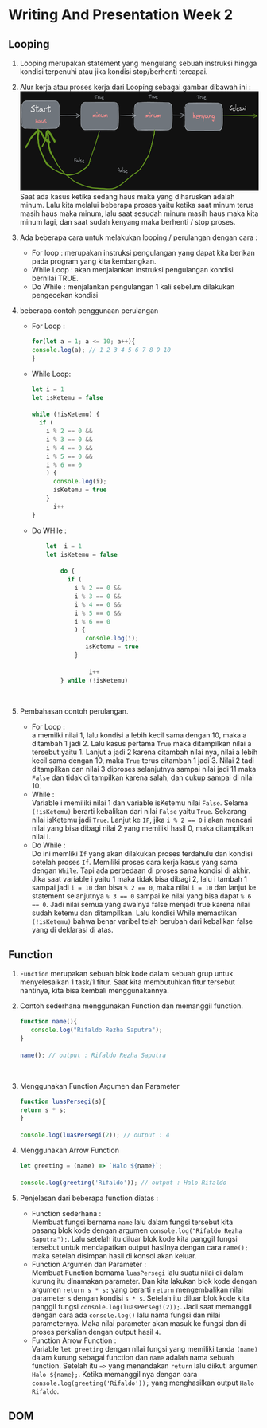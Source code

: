 # Writing And Presentation Week 2

## Looping

1. Looping merupakan statement yang mengulang sebuah instruksi hingga kondisi terpenuhi atau jika kondisi stop/berhenti tercapai.

2. Alur kerja atau proses kerja dari Looping sebagai gambar dibawah ini : <br> <img src="img/excalidraw looping.png" style="width: 800px; height: 200px;"> <br> Saat ada kasus ketika sedang haus maka yang diharuskan adalah minum. Lalu kita melalui beberapa proses yaitu ketika saat minum terus masih haus maka minum, lalu saat sesudah minum masih haus maka kita minum lagi, dan saat sudah kenyang maka berhenti / stop proses. <br>

3. Ada beberapa cara untuk melakukan looping / perulangan dengan cara : <br> 
    * For loop : merupakan instruksi pengulangan yang dapat kita berikan pada program yang kita kembangkan.
    * While Loop : akan menjalankan instruksi pengulangan kondisi bernilai TRUE.
    * Do While : menjalankan pengulangan 1 kali sebelum dilakukan pengecekan kondisi


4. beberapa contoh penggunaan perulangan 
    * For Loop :
        ```javascript
        for(let a = 1; a <= 10; a++){
        console.log(a); // 1 2 3 4 5 6 7 8 9 10
        } 
        
        ```
    * While Loop:
        ```javascript
        let i = 1
        let isKetemu = false

        while (!isKetemu) {
          if (
            i % 2 == 0 && 
            i % 3 == 0 && 
            i % 4 == 0 && 
            i % 5 == 0 &&
            i % 6 == 0 
            ) {
              console.log(i);
              isKetemu = true
            }
              i++
        } 
        ```
    * Do WHile :
        ```javascript
            let  i = 1
            let isKetemu = false

                do {
                  if (
                    i % 2 == 0 && 
                    i % 3 == 0 && 
                    i % 4 == 0 && 
                    i % 5 == 0 &&
                    i % 6 == 0 
                    ) {
                       console.log(i);
                       isKetemu = true
                    }

                        i++
                } while (!isKetemu)
        
        ```
    <br>
5. Pembahasan contoh perulangan.
    * For Loop : <br>
                a memilki nilai 1, lalu kondisi a lebih kecil sama dengan 10, maka a ditambah 1 jadi 2. Lalu kasus pertama ``True`` maka ditampilkan nilai a tersebut yaitu 1. Lanjut a jadi 2 karena ditambah nilai nya, nilai a lebih kecil sama dengan 10, maka ``True`` terus ditambah 1 jadi 3. Nilai 2 tadi ditampilkan dan nilai 3 diproses selanjutnya sampai nilai jadi 11 maka ``False`` dan tidak di tampilkan karena salah, dan cukup sampai di nilai 10.
    * While    :<br>
                Variable i memiliki nilai 1 dan variable isKetemu nilai ``False``. Selama ``(!isKetemu)`` berarti kebalikan dari nilai ``False`` yaitu ``True``. Sekarang nilai isKetemu jadi ``True``. Lanjut ke ``IF``, jika ``i % 2 == 0`` i akan mencari nilai yang bisa dibagi nilai 2 yang memiliki hasil 0, maka ditampilkan nilai i.
    * Do While : <br>
                Do ini memliki ``If`` yang akan dilakukan proses terdahulu dan kondisi setelah proses ``If``. Memiliki proses cara kerja kasus yang sama dengan ``While``. Tapi ada perbedaan di proses sama kondisi di akhir. Jika saat variable i yaitu 1 maka tidak bisa dibagi 2, lalu i tambah 1 sampai jadi ``i = 10`` dan bisa ``% 2 == 0``, maka nilai ``i = 10`` dan lanjut ke statement selanjutnya ``% 3 == 0`` sampai ke nilai yang bisa dapat ``% 6 == 0``. Jadi nilai semua yang awalnya false menjadi true karena  nilai sudah ketemu dan ditampilkan. Lalu kondisi While memastikan ``(!isKetemu)`` bahwa benar varibel telah berubah dari kebalikan false yang di deklarasi di atas.
                

## Function

1. ``Function`` merupakan sebuah blok kode dalam sebuah grup untuk menyelesaikan 1 task/1 fitur. Saat kita membutuhkan fitur tersebut nantinya, kita bisa kembali menggunakannya.

2. Contoh sederhana menggunakan Function dan memanggil function.
     ```javascript
     function name(){
        console.log("Rifaldo Rezha Saputra");
    }

    name(); // output : Rifaldo Rezha Saputra
    ``` 
 <br>

3. Menggunakan Function Argumen dan Parameter
    ```javascript
    function luasPersegi(s){
    return s * s;
    }

    console.log(luasPersegi(2)); // output : 4
    ```

4. Menggunakan Arrow Function <br>
    ```javascript
    let greeting = (name) => `Halo ${name}`;

    console.log(greeting('Rifaldo')); // output : Halo Rifaldo
    ```

5. Penjelasan dari beberapa function diatas : <br>
    * Function sederhana : <br>
                            Membuat fungsi bernama ``name`` lalu dalam fungsi tersebut kita pasang blok kode dengan argumen ``console.log("Rifaldo Rezha Saputra");``. Lalu setelah itu diluar blok kode kita panggil fungsi tersebut untuk mendapatkan output hasilnya dengan cara ``name();`` maka setelah disimpan hasil di konsol akan keluar.
    * Function Argumen dan Parameter : <br>
                                        Membuat Function bernama ``luasPersegi`` lalu suatu nilai di dalam kurung itu dinamakan parameter. Dan kita lakukan blok kode dengan argumen ``return s * s;`` yang berarti ``return`` mengembalikan nilai parameter ``s`` dengan kondisi ``s * s``. Setelah itu diluar blok kode kita panggil fungsi ``console.log(luasPersegi(2));``. Jadi saat memanggil dengan cara ada ``console.log()`` lalu nama fungsi dan nilai parameternya. Maka nilai parameter akan masuk ke fungsi dan di proses perkalian dengan output hasil ``4``.
    * Function Arrow Function : <br>
                                 Variable ``let greeting`` dengan nilai fungsi yang memiliki tanda ``(name)`` dalam kurung sebagai function dan ``name`` adalah nama sebuah function. Setelah itu ``=>`` yang menandakan ``return`` lalu diikuti argumen ``Halo ${name};``. Ketika memanggil nya dengan cara ``console.log(greeting('Rifaldo'));`` yang menghasilkan output ``Halo Rifaldo``.<br>


## DOM
